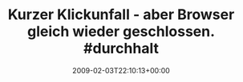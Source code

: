 ---
retweeted: false
source: <a href="http://twitter.com" rel="nofollow">Twitter Web Client</a>
entities:
  hashtags:
  - text: durchhalten
    indices:
    - '61'
    - '73'
  - text: da
    indices:
    - '74'
    - '77'
  symbols: []
  user_mentions: []
  urls: []
display_text_range:
- '0'
- '77'
favorite_count: '0'
id_str: '1174372162'
truncated: false
retweet_count: '0'
id: '1174372162'
created_at: Tue Feb 03 22:10:13 +0000 2009
favorited: false
full_text: 'Kurzer Klickunfall - aber Browser gleich wieder geschlossen. #durchhalten
  #da'
lang: de
tags:
- durchhalten
- da
- pesos/twitter
date: '2009-02-03T22:10:13+00:00'
src: https://twitter.com/bascht/status/1174372162
original_url: https://twitter.com/bascht/status/1174372162
type: twitter_tweet
text: 'Kurzer Klickunfall - aber Browser gleich wieder geschlossen. #durchhalten #da'
title: 'Kurzer Klickunfall - aber Browser gleich wieder geschlossen. #durchhalt'

---